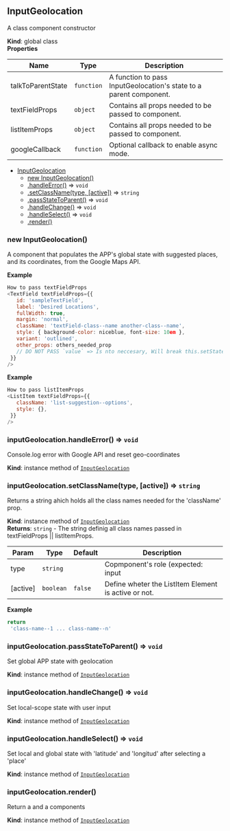 <a name="InputGeolocation"></a>

## InputGeolocation
A class component constructor

**Kind**: global class  
**Properties**

| Name | Type | Description |
| --- | --- | --- |
| talkToParentState | <code>function</code> | A function to pass InputGeolocation's state to a parent component. |
| textFieldProps | <code>object</code> | Contains all props needed to be passed to <TextField /> component. |
| listItemProps | <code>object</code> | Contains all props needed to be passed to <ListItem /> component. |
| googleCallback | <code>function</code> | Optional callback to enable async mode. |


* [InputGeolocation](#InputGeolocation)
    * [new InputGeolocation()](#new_InputGeolocation_new)
    * [.handleError()](#InputGeolocation+handleError) ⇒ <code>void</code>
    * [.setClassName(type, [active])](#InputGeolocation+setClassName) ⇒ <code>string</code>
    * [.passStateToParent()](#InputGeolocation+passStateToParent) ⇒ <code>void</code>
    * [.handleChange()](#InputGeolocation+handleChange) ⇒ <code>void</code>
    * [.handleSelect()](#InputGeolocation+handleSelect) ⇒ <code>void</code>
    * [.render()](#InputGeolocation+render)

<a name="new_InputGeolocation_new"></a>

### new InputGeolocation()
A component that populates the APP's global state
with suggested places, and its coordinates, from the Google Maps API.

**Example**  
```js
How to pass textFieldProps
<TextField textFieldProps={{
   id: 'sampleTextField',
   label: 'Desired Locations',
   fullWidth: true,
   margin: 'normal',
   className: 'textField-class--name another-class--name',
   style: { background-color: niceblue, font-size: 10em },
   variant: 'outlined',
   other_props: others_needed_prop
   // DO NOT PASS `value` => Is nto neccesary, Will break this.setState() functionality
 }}
/>
```
**Example**  
```js
How to pass listItemProps
<ListItem textFieldProps={{
   className: 'list-suggestion--options',
   style: {},
 }}
/>
```
<a name="InputGeolocation+handleError"></a>

### inputGeolocation.handleError() ⇒ <code>void</code>
Console.log error with Google API and reset geo-coordinates

**Kind**: instance method of [<code>InputGeolocation</code>](#InputGeolocation)  
<a name="InputGeolocation+setClassName"></a>

### inputGeolocation.setClassName(type, [active]) ⇒ <code>string</code>
Returns a string ahich holds all the class names needed for the 'className' prop.

**Kind**: instance method of [<code>InputGeolocation</code>](#InputGeolocation)  
**Returns**: <code>string</code> - The string definig all class names passed in textFieldProps || listItemProps.  

| Param | Type | Default | Description |
| --- | --- | --- | --- |
| type | <code>string</code> |  | Copmponent's role (expected: input || listItem). |
| [active] | <code>boolean</code> | <code>false</code> | Define wheter the ListItem Element is active or not. |

**Example**  
```js
return
 'class-name--1 ... class-name--n'
```
<a name="InputGeolocation+passStateToParent"></a>

### inputGeolocation.passStateToParent() ⇒ <code>void</code>
Set global APP state with geolocation

**Kind**: instance method of [<code>InputGeolocation</code>](#InputGeolocation)  
<a name="InputGeolocation+handleChange"></a>

### inputGeolocation.handleChange() ⇒ <code>void</code>
Set local-scope state with user input

**Kind**: instance method of [<code>InputGeolocation</code>](#InputGeolocation)  
<a name="InputGeolocation+handleSelect"></a>

### inputGeolocation.handleSelect() ⇒ <code>void</code>
Set local and global state with 'latitude' and 'longitud' after selecting a 'place'

**Kind**: instance method of [<code>InputGeolocation</code>](#InputGeolocation)  
<a name="InputGeolocation+render"></a>

### inputGeolocation.render()
Return a <TextField /> and a <List /> components

**Kind**: instance method of [<code>InputGeolocation</code>](#InputGeolocation)  
